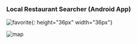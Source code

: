 ### Local Restaurant Searcher (Android App)

![favorite](https://github.com/ly16/Local-Restaurant-Searcher/blob/master/results/favorite.png){: height="36px" width="36px"}

![map](https://github.com/ly16/Local-Restaurant-Searcher/blob/master/results/googleMap.png)
